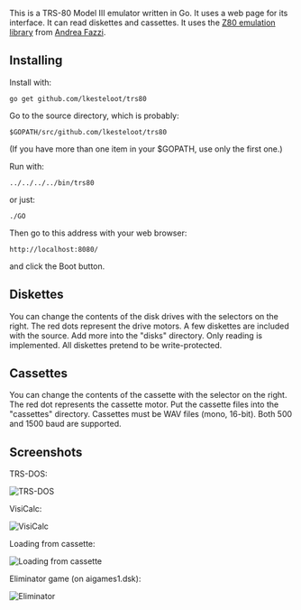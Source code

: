This is a TRS-80 Model III emulator written in Go. It uses a web page for its
interface. It can read diskettes and cassettes. It uses the
[Z80 emulation library](https://github.com/remogatto/z80) from
[Andrea Fazzi](https://plus.google.com/u/0/100271912081202470197/about).

Installing
----------

Install with:

    go get github.com/lkesteloot/trs80

Go to the source directory, which is probably:

    $GOPATH/src/github.com/lkesteloot/trs80

(If you have more than one item in your $GOPATH, use only the first one.)

Run with:

    ../../../../bin/trs80

or just:

    ./GO

Then go to this address with your web browser:

    http://localhost:8080/

and click the Boot button.

Diskettes
---------

You can change the contents of the disk drives with the selectors
on the right. The red dots represent the drive motors. A few diskettes
are included with the source. Add more into the "disks" directory.
Only reading is implemented. All diskettes pretend to be write-protected.

Cassettes
---------

You can change the contents of the cassette with the selector on the right.
The red dot represents the cassette motor. Put the cassette files into the
"cassettes" directory.  Cassettes must be WAV files (mono, 16-bit). Both 500
and 1500 baud are supported.

Screenshots
-----------

TRS-DOS:

![TRS-DOS](https://raw.github.com/lkesteloot/trs80/master/screenshots/02_disk_boot.png)

VisiCalc:

![VisiCalc](https://raw.github.com/lkesteloot/trs80/master/screenshots/03_visicalc.png)

Loading from cassette:

![Loading from cassette](https://raw.github.com/lkesteloot/trs80/master/screenshots/04_cload.png)

Eliminator game (on aigames1.dsk):

![Eliminator](https://raw.github.com/lkesteloot/trs80/master/screenshots/05_eliminator.png)
